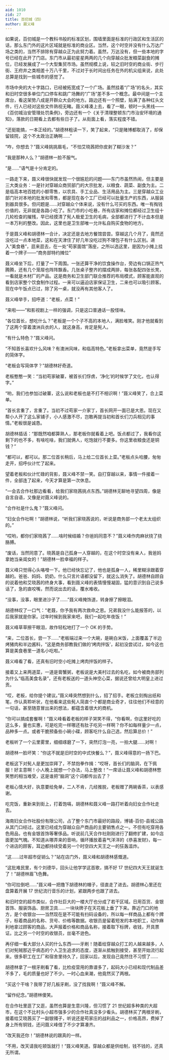 ```yaml
---
aid: 1010
zid: 27
title: 百仞城（四）
author: 聂义峰
---
```


如果说，百仞城是一个教科书般的标准区划，围墙里面是标准的行政区和生活区的话，那么东门外的这片区域就是标准的商业区。当然，这个时空并没有什么万达广场之类的，当然不排除有穿越众正为此努力着。虽然，万达没有，但一些本地的字号已经在此开了门店。东门市从最初星星两两的几个向穿越众批发粮菜副食的摊位，已经发展成了一个大型集贸市场。虽然规模上说，较之旧时空的商业街、步行街、王府井之类相差十万八千里，不过对于长时间出任务在外的机尖组来说，此处总算是找到一些城市的感觉了。

市场中央的大十字路口，已经被拓宽成了一个广场。虽然挂着“广场”的名头，其实和旧时空很多单位门口停车和跳广场舞的“广场”差不多一个概念。最中间是一个主席台，看这架势八成是开群众大会的地方。路边还有一个照壁，贴满了各种红头文件，行人已经对这些文件熟视无睹。聂义峰凑上去，看了一眼，顿时一头黑线——《百仞城治安管理处罚条例》，旁边还有一个《关于清理整顿东门市治安环境的通知》，落款的日期看上去都有些日子了。从街面上看，落实程度不错。

“还挺能搞，一本正经的。”胡德林粗读一下，笑了起来，“只是赌博都取消了，却保留妓院，这个不太政治正确啊……”

“咋，你想去？”聂义峰挑挑眉毛，“不怕艾晓茜把你皮剥了糊沙发？”

“我是那种人么？”胡德林一脸不服气。

“是……”语气是十分肯定的。

一路走下来，聂义峰很快就发现一个很尴尬的问题——东门市虽然热闹，但主要是三大类业务：一是针对穿越众商贸部门的大宗批发，以粮食、蔬菜、副食为主。二是临高本地百姓的小额零售，以农具、手工业品、生活用品为主。三是穿越众工业部门针对本地的批发和零售，都是现在各个工厂已经可以批量生产的东西，从服装到器具很多。但问题是……对穿越众个体来说，没有什么可买的东西。唯一有掏钱价值的，无非就是各路小吃了。东门市的小吃巷，所有店家和摊位都经过卫生组十几轮检查的摧残，早已经摸清了髡人极爱卫生的毛病，全部都进行了不计血本但是一本万利的整改。因此，这里也是卫生部唯一允许私自购买食物的地方。

于是聂义峰和胡德林一合计，决定还是去地方餐馆尝尝。穿越这几个月了，竟然还没吃过一点本地菜，这和在天津住了好几年没吃过狗不理包子有什么区别。进入“美食巷”，逛来逛去，在一处“苟家面馆”落座，之所以选这里，是因为小摊上挂着一个牌子——“商务部特约摊位”

聂义峰坐下后，打量了一下周围。一张还算干净的饮食操作台，旁边有口锅正热气腾腾，还有几个笼屉也阵阵飘香。几张桌子整齐的摆成两排，每张各配四张长凳，一看就是木材厂的产品。这是商务和卫生部门联合推荐的布局模式，顾客能直观的看到店家整个饮食制作过程。一来可以逼迫店家保证卫生，二来也可以吸引顾客。现在中午饭点已过，除了另一桌，就没再有其他客人了。

聂义峰举手，招呼道：“老板，点菜！”

“来啦——”和影视剧上一样的强调，只是这口普通话一股怪味。

“各位首长，想吃什么？”老板是一个个子不高的本地人，满脸堆笑。刚才他就看到了这两个穿着澳洲兵衣的人，就这身高，肯定是髡人。

“有什么特色？”聂义峰问。

“不知首长喜欢什么风味？有澳洲风味，和临高特色。”老板拿出菜单，竟然是手写的简体字。

“老板会写简体字？”胡德林好奇道。

老板憨憨一笑：“当初苟家破寨，被首长们俘虏，‘净化’的时候学了文化，也认得字。”

“哟，我们也参加过破寨，这么说和老板也是不打不相识啊！”聂义峰笑了，合上菜单。

“首长言重了，言重了。当初不过苟家一介家丁，首长网开一面已是大恩。现在又帮小人开了这么家铺子，小人感激不尽，岂敢再提当初和首长们刀兵相见的事情。”老板很是诚恳。

胡德林插话：“那既然咱都算熟人，那老板你就看着上吧。饭点都过了，我看你这剩下的也不多，有啥吃啥，我们就俩人，吃饱就行不要多。你这里收粮食还是铜钱？”

“都可以，都可以。那二位首长稍后，马上给二位首长上菜。”老板点头哈腰，匆匆走开，招呼伙计忙了起来。

望着老板和伙计忙碌的背影，聂义峰不禁一笑。自打穿越以来，事情一件接着一件，全部连了起来，今天才算是第一次休息。

“一会去合作社那边看看，给我们家晓茜挑点东西。”胡德林无聊地寻望四周，像是自言自语，又像是对聂义峰说的。

“合作社是什么鬼？”聂义峰问。

“妇女合作社啊！”胡德林说，“听我们家晓茜说的，听说是商务部一个老太太组织的。”

“哎哟，都你们家晓茜了……啥时候结婚？你爸妈同意不？”聂义峰作肉麻状挠了挠胳膊。

“废话，当然同意了。晓茜是自己孤身一人穿越的，在这个时空没有亲人，我爸妈拿她当亲闺女的！”胡德林一脸幸福的样子。

聂义峰只觉得心头咯噔一下。他已经快忘记了，他也是孤身一人，稀里糊涂跟着穿越的。爸爸、妈妈、奶奶，什么只言片语都没留下，就这么消失了。胡德林自顾自的说着他和艾晓茜的终身大事，看到聂义峰的表情慢慢凝固，猛的意识到自己说多话了，急的直咬嘴，然而说出去的话，覆水难收。

“没事，没事，眼里进沙子了……”聂义峰掩饰道，转身擦了擦眼泪。

胡德林叹了一口气：“老聂，你予我有两次救命之恩。兄弟我没什么能报答的，以后我家就是你家。过年时候到我家来吧，我们一起吃年夜饭！”

聂义峰草草擦干眼泪，故作轻松地打了一个 OK 的手势。

“来，二位首长，尝一下……”老板端过来一个大碗，是碗白米饭，上面覆盖了半边烤猪肉和半边酱料，“这是商务部教我们做的‘烤肉拌饭’，起初没尝试过，如今这也算是美食巷里一道名小吃啦。”

聂义峰看了看，还真有旧时空小吃摊上烤肉拌饭的样子。

接着又上来两道菜，一道是膏蟹粥，老板说是大美村过去的名吃，如今被商务部列为什么“临高美食名录”，还有老板送的一道头神空心菜，据说还曾给大明皇上进过贡。

“哎，老板，给你提个建议。”聂义峰突然想到什么，招了招手。老板立刻掏出纸和笔，作认真聆听状，在他看来这些髡人简直个个都是商业奇才，往往他们不经意的一句话，甚至随意冒出来的想法，都蕴含着很大的商机。

“你可以搞成套餐啊！”聂义峰看着老板的样子哭笑不得，“你看啊，你这里好吃的这么多，量也实惠，可是吃完一样哪还有肚子吃另一样啊？你不如每样量少一点，品种多一点。或者干脆预备些小碗小碟，顾客吃什么自己选，然后算总价！”

老板听了一个云里雾里，细细琢磨了一下，突然灯泡一亮，一拍大腿……对啊！

胡德林一脸坏笑：“你这不就是旧时空的中式快餐么？”，聂义峰得意的一扬下巴。

老板这下对髡人是更加崇拜了，不禁抱拳作揖：“哎呀，首长们的脑洞，在下佩服！好主意啊！小人晚上就想一个办法，马上整改！”一席话让聂义峰和胡德林憋笑憋的相当难受，这是谁把“脑洞”这个词都传出去了？

老板心情大好，执意要给免单，二人不肯，几经推脱，老板赠了两碗香茶，以表感谢。

吃完饭，重新来到街上，打着饱嗝，胡德林和聂义峰一路打听着向妇女合作社走去。

海南妇女合作社股份有限公司，占了整个东门市最好的路段，博铺-百仞-县城公路从其门口经过。这里已经成为穿越众自产商品的主要销售点之一。不但有吃穿用各色用品，也有金银首饰等奢侈品。听说前几天合作社刚刚进行了翻修扩建，如今店面更加气魄。不知道从哪弄来的音响，循环播放着喜气洋洋的《恭喜发财》，每一个进店的顾客，耳边都持续受着另一个时空四大天王之一的狂轰滥炸。

“这……过年超市促销么？”站在店门外，聂义峰和胡德林感慨道。

“这批难民里，有个刘德华，回头让他学学这首歌，搞不好 17 世纪四大天王就诞生了！”胡德林眉飞色舞。

“你可拉倒吧……”聂义峰一把撸下胡德林的帽子，径直走了进去。胡德林心里还在盘算着开展 17 世纪流行音乐的计划，紧跟两步也跟了进去。

和旧时空的超市类似，合作社巨大的一楼大厅也分成了若干区域。日用百货、金银首饰、服装饰品、厨房卫具……一块块牌子在天花板上垂了下来。靠近门口的地方，是个收银台——当然现在是不可能有扫码设备的，所以每一样商品上都有个牌子，标着商品的名称、货号、价格等数据。收银员是留着短发的本地职工，动作麻利地拿过顾客的商品，大声报着价格和商品名称，接着取下标牌，收钱，开具票证。比之另一个时空的收银员，丝毫不逊色。

再仔细一看大部分人买的什么东西——牙刷！随着给穿越众打工的人越来越多，人们对髡贼那近乎病态的个人卫生追求的态度，逐渐从抵触到接受，甚至开始流行起来。很多职工在工厂和宿舍里待久了，回家以后，发现自己竟然住不习惯了……

胡德林拿了一根牙刷看了看，比检疫营用的靠谱多了，起码大小已经和现代制品差不多了，毛的质量也好了不少。一时心血来潮，他竟然买了两根。

“买这个干啥？我带了好几板牙刷，没了找我啊！”聂义峰不解。

“留作纪念。”胡德林傻笑。

在合作社里逛了又逛，虽然也算是生意兴隆，但习惯了 21 世纪超多种类的大超市，在这个不比村头小超市强多少的合作社真没多少看头。胡德林买了两根牙刷，接着给艾晓茜买了一副银镯子，听说还是苟家庄的战利品之一，价格高昂，费掉了身上所有铜钱，还问聂义峰借了不少才算凑齐。

“改天我还你！”胡德林说的跟真的一样。

“不用，改天请我吃顿饭就行！”聂义峰笑道。穿越众都是供给制，钱不钱的，还真无所谓。
